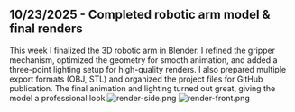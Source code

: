 <!--
  ===================    !!READ THIS NOTICE!!   ====================
  DO NOT edit this file manually. Your changes WILL BE OVERWRITTEN!
  This journal is auto generated and updated by Hack Club Blueprint.
  To edit this file, please edit your journal entries on Blueprint.
  ==================================================================
-->

## 10/23/2025 - Completed robotic arm model & final renders  

This week I finalized the 3D robotic arm in Blender. I refined the gripper mechanism, optimized the geometry for smooth animation, and added a three-point lighting setup for high-quality renders. I also prepared multiple export formats (OBJ, STL) and organized the project files for GitHub publication. The final animation and lighting turned out great, giving the model a professional look.![render-side.png](https://blueprint.hackclub.com/user-attachments/blobs/proxy/eyJfcmFpbHMiOnsiZGF0YSI6NDY1NSwicHVyIjoiYmxvYl9pZCJ9fQ==--ff72f24978ec107d92a716e93fb44d57bd0877a5/render-side.png)
![render-front.png](https://blueprint.hackclub.com/user-attachments/blobs/proxy/eyJfcmFpbHMiOnsiZGF0YSI6NDY1NCwicHVyIjoiYmxvYl9pZCJ9fQ==--62944381fb02cbd4a1def72a36f23c18b531faca/render-front.png)
  

